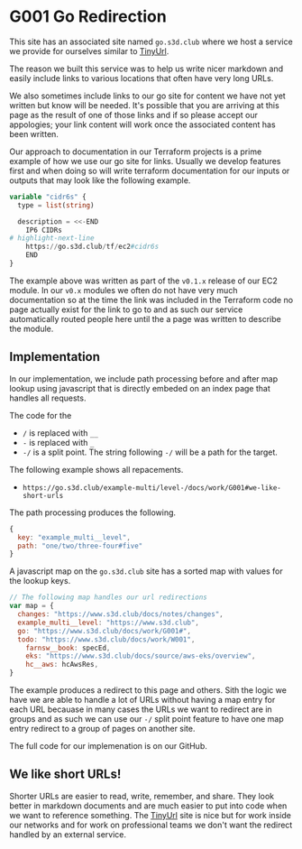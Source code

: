 # G001 Go Redirection 
This site has an associated site named `go.s3d.club` where we host a service we
provide for ourselves similar to [TinyUrl](https://tinyurl.com).

The reason we built this service was to help us write nicer markdown and easily
include links to various locations that often have very long URLs.

We also sometimes include links to our go site for content we have not yet
written but know will be needed. It's possible that you are arriving at this
page as the result of one of those links and if so please accept our
appologies; your link content will work once the associated content has been
written.

Our approach to documentation in our Terraform projects is a prime example of
how we use our go site for links. Usually we develop features first and when
doing so will write terraform documentation for our inputs or outputs that may
look like the following example.

```terraform
variable "cidr6s" {
  type = list(string)

  description = <<-END
    IP6 CIDRs
# highlight-next-line
    https://go.s3d.club/tf/ec2#cidr6s
    END
}
```

The example above was written as part of the `v0.1.x` release of our EC2
module. In our `v0.x` modules we often do not have very much documentation so
at the time the link was included in the Terraform code no page actually exist
for the link to go to and as such our service automatically routed people here
until the a page was written to describe the module.

## Implementation
In our implementation, we include path processing before and after map lookup
using javascript that is directly embeded on an index page that handles all
requests.

The code for the 

- `/` is replaced with `__`
- `-` is replaced with `_`
- `-/` is a split point. The string following `-/` will be a path for the
  target.

The following example shows all repacements.
- `https://go.s3d.club/example-multi/level-/docs/work/G001#we-like-short-urls`

The path processing produces the following.

```javascript
{
  key: "example_multi__level",
  path: "one/two/three-four#five"
}
```  

A javascript map on the `go.s3d.club` site has a sorted map with values for the
lookup keys.

```javascript
// The following map handles our url redirections
var map = {
  changes: "https://www.s3d.club/docs/notes/changes",
  example_multi__level: "https://www.s3d.club",
  go: "https://www.s3d.club/docs/work/G001#",
  todo: "https://www.s3d.club/docs/work/W001",
	farnsw__book: specEd,
	eks: "https://www.s3d.club/docs/source/aws-eks/overview",
	hc__aws: hcAwsRes,
}
```

The example produces a redirect to this page and others. Sith the logic we have
we are able to handle a lot of URLs without having a map entry for each URL
becauase in many cases the URLs we want to redirect are in groups and as such
we can use our `-/` split point feature to have one map entry redirect to a
group of pages on another site.

The full code for our implemenation is on our GitHub.

## We like short URLs!
Shorter URLs are easier to read, write, remember, and share. They look better
in markdown documents and are much easier to put into code when we want to
reference something. The [TinyUrl](https://tinyurl.com) site is nice but for
work inside our networks and for work on professional teams we don't want the
redirect handled by an external service.
